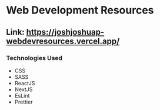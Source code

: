 # Web Development Resources

## Link: <a href="https://joshjoshuap-webdevresources.vercel.app/"> https://joshjoshuap-webdevresources.vercel.app/ </a>

### Technologies Used
<ul>
<li>CSS</li>
<li>SASS</li>
<li>ReactJS</li>
<li>NextJS</li>
<li>EsLint</li>
<li>Prettier</li>
</ul>